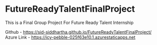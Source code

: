 # FutureReadyTalentFinalProject
This is a Final Group Project For Future Ready Talent Internship

Github - https://sid-siddhartha.github.io/FutureReadyTalentFinalProject/
Azure Link - https://icy-pebble-025f63e10.1.azurestaticapps.net
